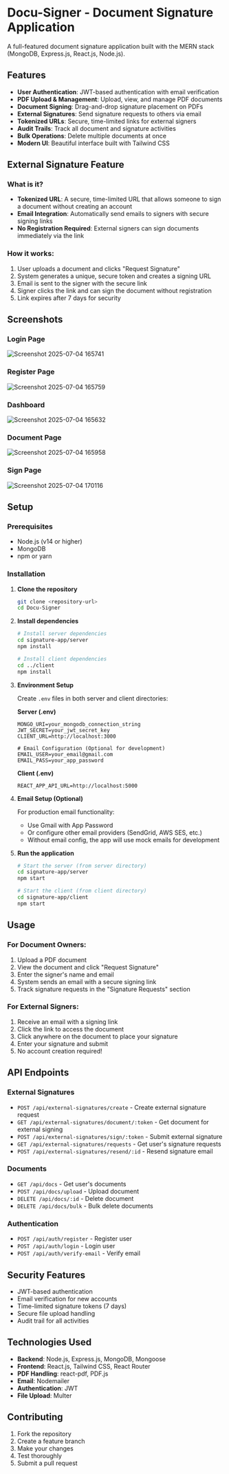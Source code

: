# Docu-Signer - Document Signature Application

A full-featured document signature application built with the MERN stack (MongoDB, Express.js, React.js, Node.js).

## Features

- **User Authentication**: JWT-based authentication with email verification
- **PDF Upload & Management**: Upload, view, and manage PDF documents
- **Document Signing**: Drag-and-drop signature placement on PDFs
- **External Signatures**: Send signature requests to others via email
- **Tokenized URLs**: Secure, time-limited links for external signers
- **Audit Trails**: Track all document and signature activities
- **Bulk Operations**: Delete multiple documents at once
- **Modern UI**: Beautiful interface built with Tailwind CSS

## External Signature Feature

### What is it?
- **Tokenized URL**: A secure, time-limited URL that allows someone to sign a document without creating an account
- **Email Integration**: Automatically send emails to signers with secure signing links
- **No Registration Required**: External signers can sign documents immediately via the link

### How it works:
1. User uploads a document and clicks "Request Signature"
2. System generates a unique, secure token and creates a signing URL
3. Email is sent to the signer with the secure link
4. Signer clicks the link and can sign the document without registration
5. Link expires after 7 days for security


   
## Screenshots

### Login Page
![Screenshot 2025-07-04 165741](https://github.com/user-attachments/assets/053d74c2-d340-4196-a494-073a48e18b45)


### Register Page
![Screenshot 2025-07-04 165759](https://github.com/user-attachments/assets/799805e2-bfe4-4df0-a27e-26e1f191eed8)


### Dashboard
![Screenshot 2025-07-04 165632](https://github.com/user-attachments/assets/5f0b763d-ee49-4646-a05a-190d44676c99)


### Document Page
![Screenshot 2025-07-04 165958](https://github.com/user-attachments/assets/8277e381-b6da-4e16-b900-3ec1fa392e6a)


### Sign Page
![Screenshot 2025-07-04 170116](https://github.com/user-attachments/assets/b8a63b33-0f9b-442d-b1be-08bdf13b1cc4)




## Setup

### Prerequisites
- Node.js (v14 or higher)
- MongoDB
- npm or yarn

### Installation

1. **Clone the repository**
   ```bash
   git clone <repository-url>
   cd Docu-Signer
   ```

2. **Install dependencies**
   ```bash
   # Install server dependencies
   cd signature-app/server
   npm install

   # Install client dependencies
   cd ../client
   npm install
   ```

3. **Environment Setup**

   Create `.env` files in both server and client directories:

   **Server (.env)**
   ```env
   MONGO_URI=your_mongodb_connection_string
   JWT_SECRET=your_jwt_secret_key
   CLIENT_URL=http://localhost:3000
   
   # Email Configuration (Optional for development)
   EMAIL_USER=your_email@gmail.com
   EMAIL_PASS=your_app_password
   ```

   **Client (.env)**
   ```env
   REACT_APP_API_URL=http://localhost:5000
   ```

4. **Email Setup (Optional)**

   For production email functionality:
   - Use Gmail with App Password
   - Or configure other email providers (SendGrid, AWS SES, etc.)
   - Without email config, the app will use mock emails for development

5. **Run the application**
   ```bash
   # Start the server (from server directory)
   cd signature-app/server
   npm start

   # Start the client (from client directory)
   cd signature-app/client
   npm start
   ```

## Usage

### For Document Owners:
1. Upload a PDF document
2. View the document and click "Request Signature"
3. Enter the signer's name and email
4. System sends an email with a secure signing link
5. Track signature requests in the "Signature Requests" section

### For External Signers:
1. Receive an email with a signing link
2. Click the link to access the document
3. Click anywhere on the document to place your signature
4. Enter your signature and submit
5. No account creation required!

## API Endpoints

### External Signatures
- `POST /api/external-signatures/create` - Create external signature request
- `GET /api/external-signatures/document/:token` - Get document for external signing
- `POST /api/external-signatures/sign/:token` - Submit external signature
- `GET /api/external-signatures/requests` - Get user's signature requests
- `POST /api/external-signatures/resend/:id` - Resend signature email

### Documents
- `GET /api/docs` - Get user's documents
- `POST /api/docs/upload` - Upload document
- `DELETE /api/docs/:id` - Delete document
- `DELETE /api/docs/bulk` - Bulk delete documents

### Authentication
- `POST /api/auth/register` - Register user
- `POST /api/auth/login` - Login user
- `POST /api/auth/verify-email` - Verify email

## Security Features

- JWT-based authentication
- Email verification for new accounts
- Time-limited signature tokens (7 days)
- Secure file upload handling
- Audit trail for all activities

## Technologies Used

- **Backend**: Node.js, Express.js, MongoDB, Mongoose
- **Frontend**: React.js, Tailwind CSS, React Router
- **PDF Handling**: react-pdf, PDF.js
- **Email**: Nodemailer
- **Authentication**: JWT
- **File Upload**: Multer

## Contributing

1. Fork the repository
2. Create a feature branch
3. Make your changes
4. Test thoroughly
5. Submit a pull request
